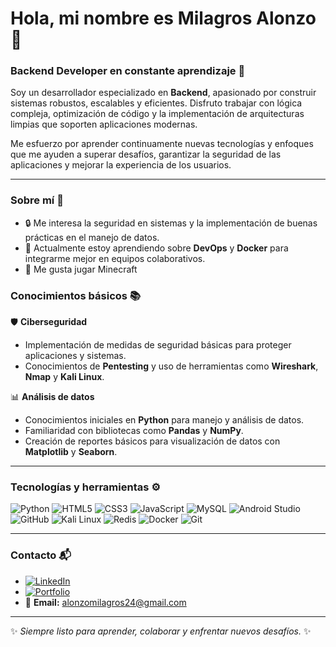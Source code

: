 # Hola, mi nombre es Milagros Alonzo 👋

### Backend Developer en constante aprendizaje 🚀

Soy un desarrollador especializado en **Backend**, apasionado por construir sistemas robustos, escalables y eficientes. Disfruto trabajar con lógica compleja, optimización de código y la implementación de arquitecturas limpias que soporten aplicaciones modernas.

Me esfuerzo por aprender continuamente nuevas tecnologías y enfoques que me ayuden a superar desafíos, garantizar la seguridad de las aplicaciones y mejorar la experiencia de los usuarios. 

---

### Sobre mí 🌟
- 🔒 Me interesa la seguridad en sistemas y la implementación de buenas prácticas en el manejo de datos.
- 🌱 Actualmente estoy aprendiendo sobre **DevOps** y **Docker** para integrarme mejor en equipos colaborativos.
- 🧩 Me gusta jugar Minecraft 

### Conocimientos básicos 📚
🛡️ **Ciberseguridad**  
- Implementación de medidas de seguridad básicas para proteger aplicaciones y sistemas.  
- Conocimientos de **Pentesting** y uso de herramientas como **Wireshark**, **Nmap** y **Kali Linux**.

📊 **Análisis de datos**  
- Conocimientos iniciales en **Python** para manejo y análisis de datos.  
- Familiaridad con bibliotecas como **Pandas** y **NumPy**.  
- Creación de reportes básicos para visualización de datos con **Matplotlib** y **Seaborn**.

---

### Tecnologías y herramientas ⚙️
![Python](https://img.shields.io/badge/Python-3776AB?style=for-the-badge&logo=python&logoColor=white)
![HTML5](https://img.shields.io/badge/HTML5-E34F26?style=for-the-badge&logo=html5&logoColor=white)
![CSS3](https://img.shields.io/badge/CSS3-1572B6?style=for-the-badge&logo=css3&logoColor=white)
![JavaScript](https://img.shields.io/badge/JavaScript-F7DF1E?style=for-the-badge&logo=javascript&logoColor=black)
![MySQL](https://img.shields.io/badge/MySQL-005C84?style=for-the-badge&logo=mysql&logoColor=white)
![Android Studio](https://img.shields.io/badge/Android%20Studio-3DDC84?style=for-the-badge&logo=android-studio&logoColor=white)
![GitHub](https://img.shields.io/badge/GitHub-181717?style=for-the-badge&logo=github&logoColor=white)
![Kali Linux](https://img.shields.io/badge/Kali%20Linux-557C94?style=for-the-badge&logo=kalilinux&logoColor=white)
![Redis](https://img.shields.io/badge/Redis-DC382D?style=for-the-badge&logo=redis&logoColor=white)
![Docker](https://img.shields.io/badge/Docker-2496ED?style=for-the-badge&logo=docker&logoColor=white)
![Git](https://img.shields.io/badge/Git-F05032?style=for-the-badge&logo=git&logoColor=white)

---

### Contacto 📬
- [![LinkedIn](https://img.shields.io/badge/LinkedIn-Profile-blue)](https://linkedin.com/in/tu-perfil)
- [![Portfolio](https://img.shields.io/badge/Portfolio-Visítame-green)](https://tusitio.com)
- 📧 **Email:** alonzomilagros24@gmail.com

---

✨ _Siempre listo para aprender, colaborar y enfrentar nuevos desafíos._ ✨
